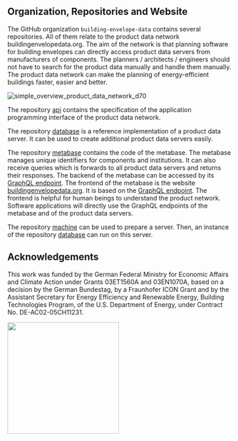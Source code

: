 ## Organization, Repositories and Website

The GitHub organization `building-envelope-data` contains several repositories. All of them relate to the product data network buildingenvelopedata.org. The aim of the network is that planning software for building envelopes can directly access product data servers from manufacturers of components. The planners / architects / engineers should not have to search for the product data manually and handle them manually. The product data network can make the planning of energy-efficient buildings faster, easier and better.

![simple_overview_product_data_network_d70](https://user-images.githubusercontent.com/33456252/231476911-b97ef636-0c1e-4d80-9828-a82a9f1faac5.png)

The repository [api](https://github.com/building-envelope-data/api) contains the specification of the application programming interface of the product data network.

The repository [database](https://github.com/building-envelope-data/database) is a reference implementation of a product data server. It can be used to create additional product data servers easily.

The repository [metabase](https://github.com/building-envelope-data/metabase) contains the code of the metabase. The metabase manages unique identifiers for components and institutions. It can also receive queries which is forwards to all product data servers and returns their responses. The backend of the metabase can be accessed by its [GraphQL endpoint](https://www.buildingenvelopedata.org/graphql/). The frontend of the metabase is the website [buildingenvelopedata.org](https://www.buildingenvelopedata.org/). It is based on the [GraphQL endpoint](https://www.buildingenvelopedata.org/graphql/). The frontend is helpful for human beings to understand the product network. Software applications will directly use the GraphQL endpoints of the metabase and of the product data servers.

The repository [machine](https://github.com/building-envelope-data/machine) can be used to prepare a server. Then, an instance of the repository [database](https://github.com/building-envelope-data/database) can run on this server.

## Acknowledgements

This work was funded by the German Federal Ministry for Economic Affairs and Climate Action under Grants 03ET1560A and 03EN1070A, based on a decision by the German Bundestag, by a Fraunhofer ICON Grant and by the Assistant Secretary for Energy Efficiency and Renewable Energy, Building Technologies Program, of the U.S. Department of Energy, under Contract No. DE-AC02-05CH11231.

<img src="https://user-images.githubusercontent.com/33456252/231481868-cd122279-287d-4928-9f24-71172c1fefda.png" width="250">
